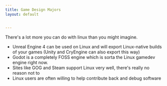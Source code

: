 ```yaml
---
title: Game Design Majors
layout: default


---
```


There's a lot more you can do with linux than you might imagine.

- Unreal Engine 4 can be used on Linux and will export Linux-native builds of your games (Unity and CryEngine can also export this way)
- Godot is a completely FOSS engine which is sorta the Linux gamedev engine right now.
- Sites like GOG and Steam support Linux very well, there's really no reason not to
- Linux users are often willing to help contribute back and debug software